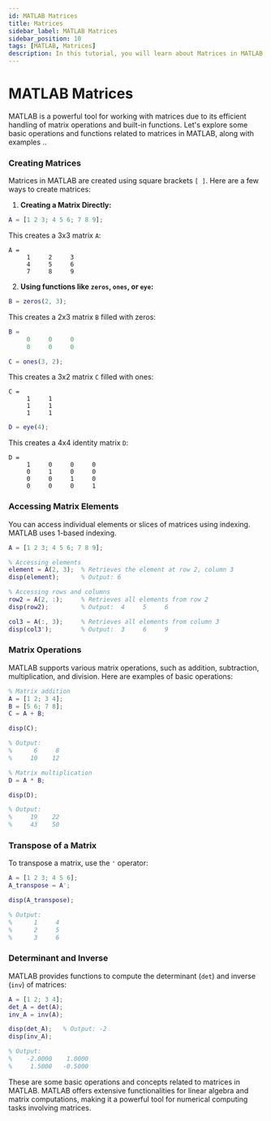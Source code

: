 ```yaml
---
id: MATLAB Matrices
title: Matrices
sidebar_label: MATLAB Matrices
sidebar_position: 10
tags: [MATLAB, Matrices]
description: In this tutorial, you will learn about Matrices in MATLAB. MATLAB is a powerful tool for working with matrices due to its efficient handling of matrix operations and built-in functions
---
```

# MATLAB Matrices 
MATLAB is a powerful tool for working with matrices due to its efficient handling of matrix operations and built-in functions. Let's explore some basic operations and functions related to matrices in MATLAB, along with examples ..
### Creating Matrices

Matrices in MATLAB are created using square brackets `[ ]`. Here are a few ways to create matrices:

1. **Creating a Matrix Directly:**

```matlab
A = [1 2 3; 4 5 6; 7 8 9];
```

This creates a 3x3 matrix `A`:

```
A =
     1     2     3
     4     5     6
     7     8     9
```

2. **Using functions like `zeros`, `ones`, or `eye`:**

```matlab
B = zeros(2, 3);
```

This creates a 2x3 matrix `B` filled with zeros:

``` matlab
B =
     0     0     0
     0     0     0
```

```matlab
C = ones(3, 2);
```

This creates a 3x2 matrix `C` filled with ones:

```
C =
     1     1
     1     1
     1     1
```

```matlab
D = eye(4);
```

This creates a 4x4 identity matrix `D`:

```
D =
     1     0     0     0
     0     1     0     0
     0     0     1     0
     0     0     0     1
```

### Accessing Matrix Elements

You can access individual elements or slices of matrices using indexing. MATLAB uses 1-based indexing.

```matlab
A = [1 2 3; 4 5 6; 7 8 9];

% Accessing elements
element = A(2, 3);  % Retrieves the element at row 2, column 3
disp(element);      % Output: 6

% Accessing rows and columns
row2 = A(2, :);     % Retrieves all elements from row 2
disp(row2);         % Output:  4     5     6

col3 = A(:, 3);     % Retrieves all elements from column 3
disp(col3');        % Output:  3     6     9
```

### Matrix Operations

MATLAB supports various matrix operations, such as addition, subtraction, multiplication, and division. Here are examples of basic operations:

```matlab
% Matrix addition
A = [1 2; 3 4];
B = [5 6; 7 8];
C = A + B;

disp(C);

% Output:
%      6     8
%     10    12

% Matrix multiplication
D = A * B;

disp(D);

% Output:
%     19    22
%     43    50
```

### Transpose of a Matrix

To transpose a matrix, use the `'` operator:

```matlab
A = [1 2 3; 4 5 6];
A_transpose = A';

disp(A_transpose);

% Output:
%      1     4
%      2     5
%      3     6
```

### Determinant and Inverse

MATLAB provides functions to compute the determinant (`det`) and inverse (`inv`) of matrices:

```matlab
A = [1 2; 3 4];
det_A = det(A);
inv_A = inv(A);

disp(det_A);   % Output: -2
disp(inv_A);

% Output:
%    -2.0000    1.0000
%     1.5000   -0.5000
```

These are some basic operations and concepts related to matrices in MATLAB. MATLAB offers extensive functionalities for linear algebra and matrix computations, making it a powerful tool for numerical computing tasks involving matrices.